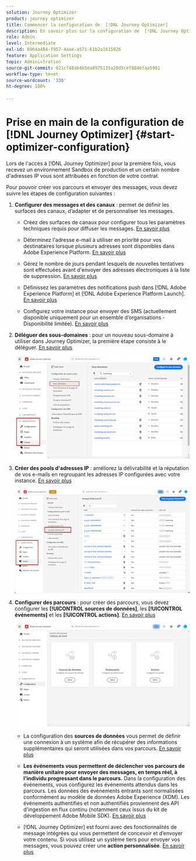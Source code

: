 ```yaml
---
solution: Journey Optimizer
product: journey optimizer
title: Commencer la configuration de  [!DNL Journey Optimizer]
description: En savoir plus sur la configuration de  [!DNL Journey Optimizer]
role: Admin
level: Intermediate
exl-id: 0964a484-f957-4aae-a571-61b2a1615026
feature: Application Settings
topic: Administration
source-git-commit: 021cf48ab4b5ea8975135a20d5cef8846faa5991
workflow-type: tm+mt
source-wordcount: '330'
ht-degree: 100%

---
```



# Prise en main de la configuration de [!DNL Journey Optimizer] {#start-optimizer-configuration}

Lors de l&#39;accès à [!DNL Journey Optimizer] pour la première fois, vous recevez un environnement Sandbox de production et un certain nombre d&#39;adresses IP vous sont attribuées en fonction de votre contrat.

Pour pouvoir créer vos parcours et envoyer des messages, vous devez suivre les étapes de configuration suivantes :

1. **Configurer des messages et des canaux** : permet de définir les surfaces des canaux, d’adapter et de personnaliser les messages.

   * Créez des surfaces de canaux pour configurer tous les paramètres techniques requis pour diffuser les messages. [En savoir plus](channel-surfaces.md)

   * Déterminez l&#39;adresse e-mail à utiliser en priorité pour vos destinataires lorsque plusieurs adresses sont disponibles dans Adobe Experience Platform. [En savoir plus](primary-email-addresses.md)

   * Gérez le nombre de jours pendant lesquels de nouvelles tentatives sont effectuées avant d&#39;envoyer des adresses électroniques à la liste de suppression. [En savoir plus](manage-suppression-list.md)

   * Définissez les paramètres des notifications push dans [!DNL Adobe Experience Platform] et [!DNL Adobe Experience Platform Launch]. [En savoir plus](../configuration/push-gs.md)

   <!--* Understand the push notification flow. [Learn more](../configuration/push-gs.md)-->

   * Configurez votre instance pour envoyer des SMS (actuellement disponible uniquement pour un ensemble d’organisations - Disponibilité limitée). [En savoir plus](sms-configuration.md)


1. **Déléguer des sous-domaines** : pour un nouveau sous-domaine à utiliser dans Journey Optimizer, la première étape consiste à le déléguer. [En savoir plus](about-subdomain-delegation.md)

   ![](assets/subdomain.png)

1. **Créer des pools d&#39;adresses IP** : améliorez la délivrabilité et la réputation de vos e-mails en regroupant les adresses IP configurées avec votre instance. [En savoir plus](ip-pools.md)

   ![](assets/ip-pool.png)

1. **Configurer des parcours** : pour créer des parcours, vous devez configurer les **[!UICONTROL sources de données]**, les **[!UICONTROL événements]** et les **[!UICONTROL actions]**. [En savoir plus](about-data-sources-events-actions.md)

   ![](assets/admin-menu.png)

   * La configuration des **sources de données** vous permet de définir une connexion à un système afin de récupérer des informations supplémentaires qui seront utilisées dans vos parcours. [En savoir plus](../datasource/about-data-sources.md)

   * **Les événements vous permettent de déclencher vos parcours de manière unitaire pour envoyer des messages, en temps réel, à l&#39;individu progressant dans le parcours.** Dans la configuration des événements, vous configurez les événements attendus dans les parcours. Les données des événements entrants sont normalisées conformément au modèle de données Adobe Experience (XDM). Les événements authentifiés et non authentifiés proviennent des API d&#39;ingestion en flux continu (notamment ceux issus du kit de développement Adobe Mobile SDK). [En savoir plus](../event/about-events.md)

   * [!DNL Journey Optimizer] est fourni avec des fonctionnalités de message intégrées qui vous permettent de concevoir et d’envoyer votre contenu. Si vous utilisez un système tiers pour envoyer vos messages, vous pouvez créer une **action personnalisée**. [En savoir plus](../action/action.md)